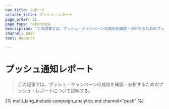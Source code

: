 ```yaml
---
nav_title: レポート
article_title: プッシュ・レポート
page_order: 21
page_type: reference
description: "この記事では、プッシュ・キャンペーンの成功を確認・分析するためのプッシュ・レポートについて説明する。"
channel: push
tool: Reports

---
```


# プッシュ通知レポート

> この記事では、プッシュ・キャンペーンの成功を確認・分析するためのプッシュ・レポートについて説明する。

{% multi_lang_include campaign_analytics.md channel="push" %}

